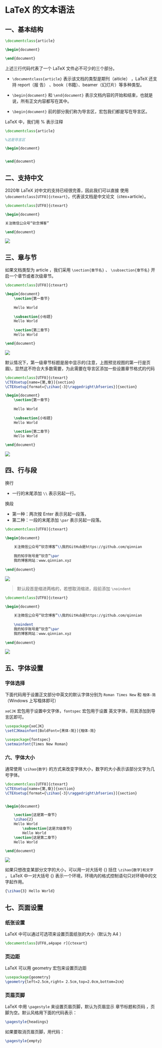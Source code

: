 # LaTeX 的文本语法

## 一、基本结构

```latex
\documentclass{article} 

\begin{document}

\end{document}
```

上述三⾏代码代表了⼀个 LaTeX ⽂件必不可少的三个部分。

- `\documentclass{article}` 表⽰该⽂档的类型是期刊（aiticle） ，LaTeX 还⽀持 report（报 告） 、book（书籍）、beamer（幻灯⽚）等多种类型。

- `\begin{document}` 和 `\end{document}` 表⽰⽂档内容的开始和结束，也就是说，所有正⽂内容都写在其中。
  
- `\begin{document}` 前的部分我们称为导⾔区，宏包我们都是写在导⾔区。

LaTeX 中，我们⽤ % 表⽰注释

```latex
\documentclass{article} 

%这是导言区 

\begin{document} 


\end{document}
```

## 二、支持中文

2020年 LaTeX 对中⽂的⽀持已经很完善，因此我们可以直接 使⽤ `\documentclass[UTF8]{ctexart}`，代表该⽂档是中⽂论⽂（ctex+article）。 

```latex
\documentclass[UTF8]{ctexart} 

\begin{document} 

关注微信公众号“钦念博客”

\end{document}
```
![](https://raw.githubusercontent.com/qinnian/FigureBed/master/20200216171756.png)

## 三、章与节

如果⽂档类型为 article ，我们采⽤ `\section{章节名}` 、 `\subsection{章节名}` 开启⼀个章节或者次级章节。

```latex
\documentclass[UTF8]{ctexart} 

\begin{document} 
	\section{第一章节}
	 
	Hello World 
	
	\subsection{小标题} 
	Hello World 
	
	\section{第二章节} 
	Hello World 

\end{document}
```
![](https://raw.githubusercontent.com/qinnian/FigureBed/master/20200216204556.png)

默认情况下，第⼀级章节标题是居中显⽰的(注意，上图预览视图的第⼀⾏是⻚眉)，显然这不符合⼤多数需要，为此需要在导⾔区添加⼀些设置章节格式的代码

```latex
\documentclass[UTF8]{ctexart} 
\CTEXsetup[name={第,章}]{section}
\CTEXsetup[format={\zihao{-3}\raggedright\bfseries}]{section}

\begin{document} 
	\section{第一章节}
	 
	Hello World 
	
	\subsection{小标题} 
	Hello World 
	
	\section{第二章节} 
	Hello World 

\end{document}
```
![](https://raw.githubusercontent.com/qinnian/FigureBed/master/20200216205325.png)

## 四、行与段

换⾏
- ⼀⾏的末尾添加 `\\` 表⽰另起⼀⾏。

换段
- 第一种：两次按 Enter 表⽰另起⼀段落，
- 第二种：一段的末尾添加 `\par` 表⽰另起⼀段落。

```latex
\documentclass[UTF8]{ctexart} 

\begin{document} 
	
	关注微信公众号“钦念博客”\\我的GitHub是https://github.com/qinnian
	
	我的知乎账号是“钦念”\par
	我的博客网站：www.qinnian.xyz
	
\end{document}
```
![](https://raw.githubusercontent.com/qinnian/FigureBed/master/20200216201301.png)

>默认段⾸是缩进两格的，若想取消缩进，段前添加 `\noindent` 

```latex
\documentclass[UTF8]{ctexart} 

\begin{document} 
	
	关注微信公众号“钦念博客”\\我的GitHub是https://github.com/qinnian
	
	\noindent
	我的知乎账号是“钦念”\par
	我的博客网站：www.qinnian.xyz
	
\end{document}
```
![](https://raw.githubusercontent.com/qinnian/FigureBed/master/20200216202204.png)

## 五、字体设置

### 字体选择

下⾯代码⽤于设置正⽂部分中英⽂的默认字体分别为 `Roman Times New` 和 `楷体-简` （Windows 上写楷体即可）

`xeCJK` 宏包⽤于设置中⽂字体，`fontspec` 宏包⽤于设置 英⽂字体，将其添加到导⾔区即可。
```latex
\usepackage{xeCJK} 
\setCJKmainfont[BoldFont={黑体-简}]{楷体-简} 
```
```latex
\usepackage{fontspec} 
\setmainfont{Times New Roman}
```

### 六、字体大小

通常使⽤ `\zihao{数字}` 的⽅式来改变字体⼤⼩，数字的⼤⼩表⽰该部分⽂字为⼏号字体。
```latex
\documentclass[UTF8]{ctexart} 
\CTEXsetup[name={第,章}]{section}
\CTEXsetup[format={\zihao{-3}\raggedright\bfseries}]{section}


\begin{document} 

    \section{这是第一章节} 
    \zihao{2} 
    Hello World 
        \subsection{这是次级章节} 
        Hello World
    \section{这是第二章节} 
    Hello World 

\end{document}
```
![](https://raw.githubusercontent.com/qinnian/FigureBed/master/20200216210749.png)

如果只想改变某部分⽂字的⼤⼩，可以⽤⼀对⼤括号 {} 括住 `\zihao{数字}和⽂字` ， LaTeX 中⼀对⼤括号 {} 表⽰⼀个环境，环境内的格式控制语句只对环境中的⽂字起作⽤。
```latex
{\zihao{3} Hello World}
```

## 七、页面设置

### 纸张设置

LaTeX 中可以通过可选项来设置⻚⾯纸张的⼤⼩（默认为 A4 ）

```latex
\documentclass[UTF8,a4pape r]{ctexart}
```

### 页边距

LaTeX 可以⽤ geometry 宏包来设置⻚边距

```latex
\usepackage{geometry} 
\geometry{left=2.5cm,right= 2.5cm,top=2.0cm,bottom=2cm}
```
### 页眉页脚

LaTeX 中⽤ `\pagestyle` 来设置⻚眉⻚脚，默认为⻚眉显⽰ 章节标题和⻚码 ，⻚脚为空。默认⻛格⽤下⾯的代码表⽰：

```latex
\pagestyle{headings}
```

如果要取消⻚眉⻚脚，⽤代码：
```latex
\pagestyle{empty}
```